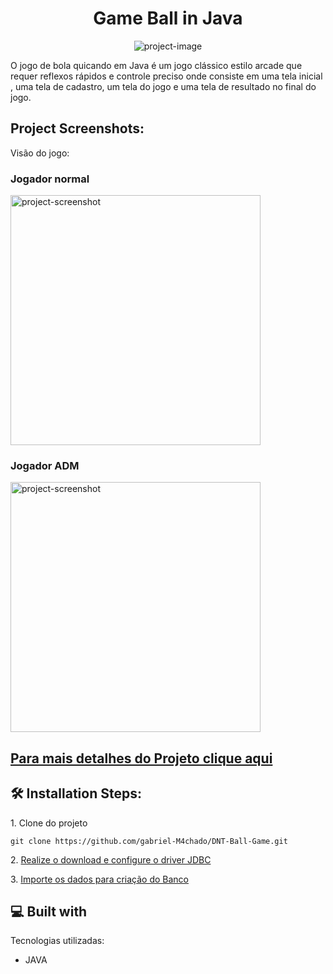 <h1 align="center" id="title">Game Ball in Java</h1>

<p align="center"><img src="https://socialify.git.ci/gabriel-M4chado/DNT-Ball-Game/image?forks=1&amp;issues=1&amp;language=1&amp;name=1&amp;owner=1&amp;theme=Light" alt="project-image"></p>

<p id="description">O jogo de bola quicando em Java é um jogo clássico estilo arcade que requer reflexos rápidos e controle preciso onde consiste em uma tela inicial , uma tela de cadastro, um tela do jogo e uma tela de resultado no final do jogo.</p>

<h2>Project Screenshots:</h2>
<p>Visão do jogo:</p>

<h3>Jogador normal</h3>
<img src="https://media.giphy.com/media/v1.Y2lkPTc5MGI3NjExc3F2N2o2dzUyZ2E4Z2xjdjUzdXBzY3V4M3E4bTM2MmVlcDJhcWpkbiZlcD12MV9pbnRlcm5hbF9naWZfYnlfaWQmY3Q9Zw/pkqPlBU6onthzxdJoX/giphy.gif" alt="project-screenshot" width="400" height="400/">

<h3>Jogador ADM</h3>
<img src="https://media.giphy.com/media/v1.Y2lkPTc5MGI3NjExanV1Z292M3d1dzJrc291MjVvaXQ2Mnd4amZ0ZXU0M2d4cTRmOWthcSZlcD12MV9pbnRlcm5hbF9naWZfYnlfaWQmY3Q9Zw/ZVWetQvvlZN2rLAj9g/giphy.gif" alt="project-screenshot" width="400" height="400/">

<h2><a href="https://docs.google.com/presentation/d/1oymLZ7CbvJyk7Rr-QNak5_-YkVRa0jTW/edit?usp=sharing&ouid=113291002253261121856&rtpof=true&sd=true" target="external">Para mais detalhes do Projeto clique aqui</a></h2>

<h2>🛠️ Installation Steps:</h2>

<p>1. Clone do projeto</p>

```
git clone https://github.com/gabriel-M4chado/DNT-Ball-Game.git
```
<p>2. <a href="https://dev.mysql.com/downloads/connector/j/" target="external">Realize o download e configure o driver JDBC</a></p>

<p>3. <a href="https://dev.mysql.com/doc/workbench/en/wb-admin-export-import-management.html" target="external">Importe os dados para criação do Banco</a></p>

  
<h2>💻 Built with</h2>

Tecnologias utilizadas:

*   JAVA
